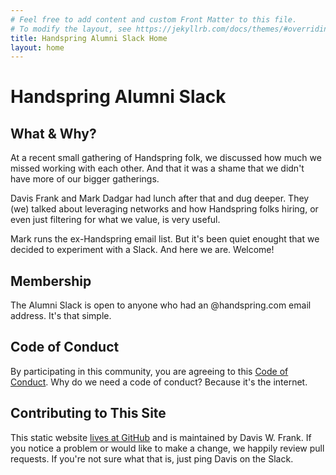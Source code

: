 ```yaml
---
# Feel free to add content and custom Front Matter to this file.
# To modify the layout, see https://jekyllrb.com/docs/themes/#overriding-theme-defaults
title: Handspring Alumni Slack Home
layout: home
---
```

# Handspring Alumni Slack

## What & Why?

At a recent small gathering of Handspring folk, we discussed how much we missed working with each other. And that it was a shame that we didn't have more of our bigger gatherings.

Davis Frank and Mark Dadgar had lunch after that and dug deeper. They (we) talked about leveraging networks and how Handspring folks hiring, or even just filtering for what we value, is very useful.

Mark runs the ex-Handspring email list. But it's been quiet enought that we decided to experiment with a Slack. And here we are. Welcome!

## Membership

The Alumni Slack is open to anyone who had an @handspring.com email address. It's that simple. 

## Code of Conduct

By participating in this community, you are agreeing to this [Code of Conduct](/conduct). Why do we need a code of conduct? Because it's the internet.

## Contributing to This Site 

This static website [lives at GitHub](https://github.com/infews/flip-slack) and is maintained by Davis W. Frank. If you notice a problem or would like to make a change, we happily review pull requests. If you're not sure what that is, just ping Davis on the Slack. 